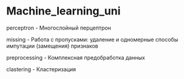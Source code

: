 # Machine_learning_uni

perceptron - Многослойный перцептрон




missing - Работа с пропусками: удаление и одномерные способы импутации (замещения) признаков

preprocessing - Комплексная предобработка данных

clastering - Кластеризация
